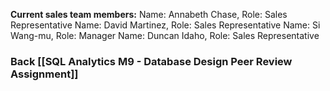 
**Current sales team members:**
Name: Annabeth Chase, Role: Sales Representative
Name: David Martinez, Role: Sales Representative
Name: Si Wang-mu, Role: Manager
Name: Duncan Idaho, Role: Sales Representative

### Back [[SQL Analytics M9 - Database Design Peer Review Assignment]]
